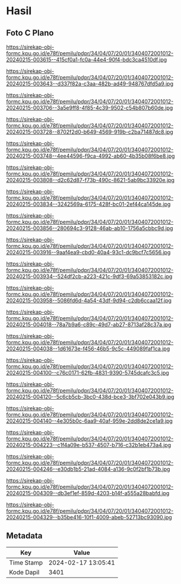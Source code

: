 # Hasil

## Foto C Plano

https://sirekap-obj-formc.kpu.go.id/e78f/pemilu/pdpr/34/04/07/20/01/3404072001012-20240215-003615--415cf0a1-fc0a-44e4-90f4-bdc3ca4510df.jpg

https://sirekap-obj-formc.kpu.go.id/e78f/pemilu/pdpr/34/04/07/20/01/3404072001012-20240215-003643--d337f82a-c3aa-482b-ad49-948767dfd5a9.jpg

https://sirekap-obj-formc.kpu.go.id/e78f/pemilu/pdpr/34/04/07/20/01/3404072001012-20240215-003706--3a5e9ff8-4f85-4c39-9502-c54b807b60de.jpg

https://sirekap-obj-formc.kpu.go.id/e78f/pemilu/pdpr/34/04/07/20/01/3404072001012-20240215-003728--8702f2d0-b649-4569-919b-c2ba71487dc8.jpg

https://sirekap-obj-formc.kpu.go.id/e78f/pemilu/pdpr/34/04/07/20/01/3404072001012-20240215-003748--4ee44596-f9ca-4992-ab60-4b35b08f6be8.jpg

https://sirekap-obj-formc.kpu.go.id/e78f/pemilu/pdpr/34/04/07/20/01/3404072001012-20240215-003808--d2c62d87-f73b-490c-8621-5ab9bc33920e.jpg

https://sirekap-obj-formc.kpu.go.id/e78f/pemilu/pdpr/34/04/07/20/01/3404072001012-20240215-003834--3242569a-6175-428f-bc01-2ef44ca145de.jpg

https://sirekap-obj-formc.kpu.go.id/e78f/pemilu/pdpr/34/04/07/20/01/3404072001012-20240215-003856--280694c3-9128-46ab-ab10-1756a5cbbc9d.jpg

https://sirekap-obj-formc.kpu.go.id/e78f/pemilu/pdpr/34/04/07/20/01/3404072001012-20240215-003916--9aaf4ea9-cbd0-40a4-93c1-dc9bcf7c5656.jpg

https://sirekap-obj-formc.kpu.go.id/e78f/pemilu/pdpr/34/04/07/20/01/3404072001012-20240215-003934--524df2cb-a223-421c-9df3-69a53853182c.jpg

https://sirekap-obj-formc.kpu.go.id/e78f/pemilu/pdpr/34/04/07/20/01/3404072001012-20240215-003958--5086fd6d-4a54-43df-9d94-c2db6ccaa12f.jpg

https://sirekap-obj-formc.kpu.go.id/e78f/pemilu/pdpr/34/04/07/20/01/3404072001012-20240215-004018--78a7b9a6-c89c-49d7-ab27-8713af28c37a.jpg

https://sirekap-obj-formc.kpu.go.id/e78f/pemilu/pdpr/34/04/07/20/01/3404072001012-20240215-004038--1d61673e-f456-46b5-9c5c-449089faf1ca.jpg

https://sirekap-obj-formc.kpu.go.id/e78f/pemilu/pdpr/34/04/07/20/01/3404072001012-20240215-004100--c76c0171-62fb-4831-9390-5745dcafc3c5.jpg

https://sirekap-obj-formc.kpu.go.id/e78f/pemilu/pdpr/34/04/07/20/01/3404072001012-20240215-004120--5c6cb5cb-3bc0-438d-bce3-3bf702e043b9.jpg

https://sirekap-obj-formc.kpu.go.id/e78f/pemilu/pdpr/34/04/07/20/01/3404072001012-20240215-004140--4e305b0c-6aa9-40af-959e-2dd8de2ce1a9.jpg

https://sirekap-obj-formc.kpu.go.id/e78f/pemilu/pdpr/34/04/07/20/01/3404072001012-20240215-004223--c1f4a09e-b537-4507-b716-c32b1eb473a4.jpg

https://sirekap-obj-formc.kpu.go.id/e78f/pemilu/pdpr/34/04/07/20/01/3404072001012-20240215-004246--e30db1b5-21ad-4084-a136-9c0f2bf1b73b.jpg

https://sirekap-obj-formc.kpu.go.id/e78f/pemilu/pdpr/34/04/07/20/01/3404072001012-20240215-004309--db3ef1ef-859d-4203-b14f-a555a28babfd.jpg

https://sirekap-obj-formc.kpu.go.id/e78f/pemilu/pdpr/34/04/07/20/01/3404072001012-20240215-004329--b35be416-10f1-4009-abeb-52713bc93090.jpg


## Metadata

| Key        | Value               |
| ---------- | ------------------- |
| Time Stamp | 2024-02-17 13:05:41 |
| Kode Dapil | 3401                |



